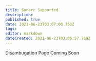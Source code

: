 ```yaml
---
title: Sonarr Supported
description: 
published: true
date: 2021-06-23T03:07:00.753Z
tags: 
editor: markdown
dateCreated: 2021-06-23T03:06:57.769Z
---
```


Disambugation Page Coming Soon
